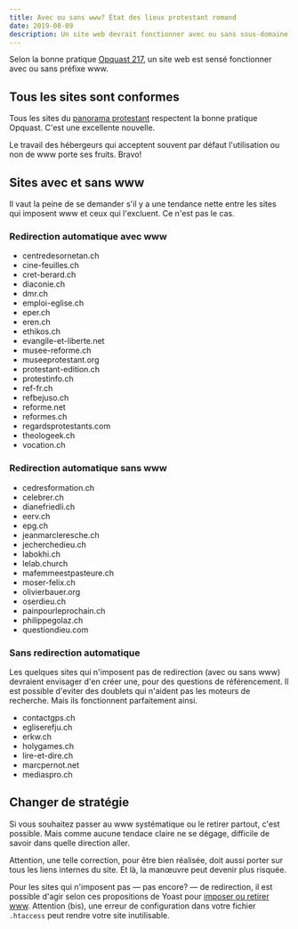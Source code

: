 ```yaml
---
title: Avec ou sans www? État des lieux protestant romand
date: 2019-08-09
description: Un site web devrait fonctionner avec ou sans sous-domaine www. Que font les sites protestants romands des bonnes pratiques Opquast?
---
```


Selon la bonne pratique [Opquast 217](https://checklists.opquast.com/fr/qualiteweb/ladresse-du-site-et-de-ses-sous-domaines-fonctionnent-avec-ou-sans-prefixe-www), un site web est sensé fonctionner avec ou sans préfixe www.


## Tous les sites sont conformes

Tous les sites du [panorama protestant](/blog/corpus) respectent la bonne pratique Opquast.
C'est une excellente nouvelle.

Le travail des hébergeurs qui acceptent souvent par défaut l'utilisation ou non de www porte ses fruits.
Bravo!

## Sites avec et sans www

Il vaut la peine de se demander s'il y a une tendance nette entre les sites qui imposent www et ceux qui l'excluent.
Ce n'est pas le cas.

### Redirection automatique avec www

- centredesornetan.ch
- cine-feuilles.ch
- cret-berard.ch
- diaconie.ch
- dmr.ch
- emploi-eglise.ch
- eper.ch
- eren.ch
- ethikos.ch
- evangile-et-liberte.net
- musee-reforme.ch
- museeprotestant.org
- protestant-edition.ch
- protestinfo.ch
- ref-fr.ch
- refbejuso.ch
- reforme.net
- reformes.ch
- regardsprotestants.com
- theologeek.ch
- vocation.ch

### Redirection automatique sans www

- cedresformation.ch
- celebrer.ch
- dianefriedli.ch
- eerv.ch
- epg.ch
- jeanmarcleresche.ch
- jecherchedieu.ch
- labokhi.ch
- lelab.church
- mafemmeestpasteure.ch
- moser-felix.ch
- olivierbauer.org
- oserdieu.ch
- painpourleprochain.ch
- philippegolaz.ch
- questiondieu.com

### Sans redirection automatique

Les quelques sites qui n'imposent pas de redirection (avec ou sans www) devraient envisager d'en créer une, pour des questions de référencement.
Il est possible d'eviter des doublets qui n'aident pas les moteurs de recherche.
Mais ils fonctionnent parfaitement ainsi.

- contactgps.ch
- egliserefju.ch
- erkw.ch
- holygames.ch
- lire-et-dire.ch
- marcpernot.net
- mediaspro.ch

## Changer de stratégie

Si vous souhaitez passer au www systématique ou le retirer partout, c'est possible.
Mais comme aucune tendace claire ne se dégage, difficile de savoir dans quelle direction aller.

Attention, une telle correction, pour être bien réalisée, doit aussi porter sur tous les liens internes du site.
Et là, la manœuvre peut devenir plus risquée.

Pour les sites qui n'imposent pas — pas encore? — de redirection, il est possible d'agir selon ces propositions de Yoast pour [imposer ou retirer www](https://yoast.com/how-to-remove-www-from-your-url/).
Attention (bis), une erreur de configuration dans votre fichier `.htaccess` peut rendre votre site inutilisable.